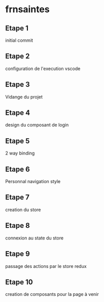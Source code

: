 # frnsaintes

## Etape 1

initial commit

## Etape 2

configuration de l'execution vscode

## Etape 3

Vidange du projet

## Etape 4

design du composant de login

## Etape 5

2 way binding

## Etape 6

Personnal navigation style

## Etape 7

creation du store

## Etape 8

connexion au state du store

## Etape 9

passage des actions par le store redux

## Etape 10 

creation de composants pour la page à venir

